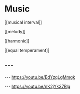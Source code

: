 # Music

[[musical interval]]

[[melody]]

[[harmonic]]

[[equal temperament]]

## ---

--- <https://youtu.be/EdYzqLgMmgk>

--- <https://youtu.be/nK2jYk37Rlg>
